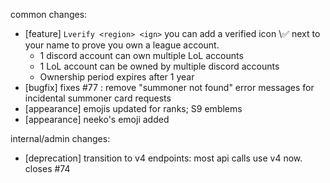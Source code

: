 common changes:
- [feature] `Lverify <region> <ign>` you can add a verified icon \✅ next to your name to prove you own a league account.
    - 1 discord account can own multiple LoL accounts
    - 1 LoL account can be owned by multiple discord accounts
    - Ownership period expires after 1 year
- [bugfix] fixes #77 : remove "summoner not found" error messages for incidental summoner card requests
- [appearance] emojis updated for ranks; S9 emblems
- [appearance] neeko's emoji added

internal/admin changes:
- [deprecation] transition to v4 endpoints: most api calls use v4 now. closes #74